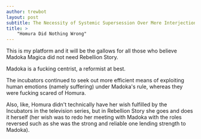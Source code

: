 ```yaml
---
author: trewbot
layout: post
subtitle: The Necessity of Systemic Supersession Over Mere Interjection
title: >
    "Homura Did Nothing Wrong"
---
```


This is my platform and it will be the gallows for all those who believe Madoka
Magica did not need Rebellion Story. 

Madoka is a fucking centrist, a reformist at best.

The incubators continued to seek out more efficient means of exploiting human
emotions (namely suffering) under Madoka's rule, whereas they were fucking
scared of Homura.

Also, like, Homura didn't technically have her wish fulfilled by the Incubators
in the television series, but in Rebellion Story she goes and does it herself
(her wish was to redo her meeting with Madoka with the roles reversed such as
she was the strong and reliable one lending strength to Madoka).
